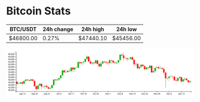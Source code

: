 # Bitcoin Stats

BTC/USDT|24h change|24h high|24h low|
|---|---|---|---|
|$46800.00|0.27%|$47440.10|$45456.00|

<img src="./chart.svg">
